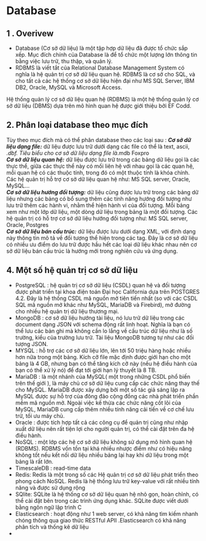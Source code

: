 # Database

## 1 . Overivew
-  Database (Cơ sở dữ liệu) là một tập hợp dữ liệu đã được tổ chức sắp xếp. Mục đích chính của Database là để tổ chức một lượng lớn thông tin bằng việc lưu trữ, thu thập, và quản lý.
- RDBMS là viết tắt của Relational Database Management System có nghĩa là hệ quản trị cơ sỡ dữ liệu quan hệ. RDBMS là cơ sở cho SQL, và cho tất cả các hệ thống cơ sở dữ liệu hiện đại như MS SQL Server, IBM DB2, Oracle, MySQL và Microsoft Access.

Hệ thống quản lý cơ sở dữ liệu quan hệ (RDBMS) là một hệ thống quản lý cơ sở dữ liệu (DBMS) dựa trên mô hình quan hệ được giới thiệu bởi EF Codd.


## 2. Phân loại database theo mục đích
Tùy theo mục đích mà có thể phân database theo các loại sau :
_**Cơ sở dữ liệu dạng file:**_ dữ liệu được lưu trữ dưới dạng các file có thể là text, ascii, *.dbf. Tiêu biểu cho cơ sở dữ liệu dạng file là*.mdb Foxpro  
_**Cơ sở dữ liệu quan hệ:**_ dữ liệu được lưu trữ trong các bảng dữ liệu gọi là các thực thể, giữa các thực thể này có mối liên hệ với nhau gọi là các quan hệ, mỗi quan hệ có các thuộc tính, trong đó có một thuộc tính là khóa chính. Các hệ quản trị hỗ trợ cơ sở dữ liệu quan hệ như: MS SQL server, Oracle, MySQL...  
_**Cơ sở dữ liệu hướng đối tượng:**_ dữ liệu cũng được lưu trữ trong các bảng dữ liệu nhưng các bảng có bổ sung thêm các tính năng hướng đối tượng như lưu trữ thêm các hành vi, nhằm thể hiện hành vi của đối tượng. Mỗi bảng xem như một lớp dữ liệu, một dòng dữ liệu trong bảng là một đối tượng. Các hệ quản trị có hỗ trợ cơ sở dữ liệu hướng đối tượng như: MS SQL server, Oracle, Postgres  
_**Cơ sở dữ liệu bán cấu trúc:**_ dữ liệu được lưu dưới dạng XML, với định dạng này thông tin mô tả về đối tượng thể hiện trong các tag. Đây là cơ sở dữ liệu có nhiều ưu điểm do lưu trữ được hầu hết các loại dữ liệu khác nhau nên cơ sở dữ liệu bán cấu trúc là hướng mới trong nghiên cứu và ứng dụng.

## 4. Một số hệ quản trị cơ sở dữ liệu 

- PostgreSQL : hệ quản trị cơ sở dữ liệu (CSDL) quan hệ và đối tượng được phát triển tại khoa điện toán Đại học California dựa trên POSTGRES 4.2. Đây là hệ thống CSDL mã nguồn mở tiên tiến nhất (so với các CSDL SQL mã nguồn mở khác như MySQL, MariaDB và Firebird), mở đường cho nhiều hệ quản trị dữ liệu thương mại.
- MongoDB : cơ  sở dữ liệu hướng tài liệu, nó lưu trữ dữ liệu trong các document dạng JSON với schema động rất linh hoạt. Nghĩa là bạn có thể lưu các bản ghi mà không cần lo lắng về cấu trúc dữ liệu như là số trường, kiểu của trường lưu trữ. Tài liệu MongoDB tương tự như các đối tượng JSON.
- MYSQL :  hỗ trợ các cơ sở dữ liệu lớn, lên tới 50 triệu hàng hoặc nhiều hơn nữa trong một bảng. Kích cỡ file mặc định được giới hạn cho một bảng là 4 GB, nhưng bạn có thể tăng kích cỡ này (nếu hệ điều hành của bạn có thể xử lý nó) để đạt tới giới hạn lý thuyết là 8 TB.
- MariaDB :  là một nhánh của MySQL( một trong những CSDL phổ biến trên thế giới ), là máy chủ cơ sở dữ liệu cung cấp các chức năng thay thế cho MySQL. MariaDB được xây dựng bởi một số tác giả sáng lập ra MySQL được sự hỗ trợ của đông đảo cộng đồng các nhà phát triển phần mềm mã nguồn mở. Ngoài việc kế thừa các chức năng cốt lõi của MySQL, MariaDB cung cấp thêm nhiều tính năng cải tiến về cơ chế lưu trữ, tối ưu máy chủ.
- Oracle :  được tích hợp tất cả các công cụ để quản trị cũng như nhập xuất dữ liệu nên rất tiện lợi cho người quản trị, có thể cài đặt trên đa hệ điều hành.
- NoSQL :  một lớp các hệ cơ sở dữ liệu không sử dụng mô hình quan hệ (RDBMS). RDBMS vốn tồn tại khá nhiều nhược điểm như có hiệu năng không tốt nếu kết nối dữ liệu nhiều bảng lại hay khi dữ liệu trong một bảng là rất lớn.
- TimescaleDB : read-time data
- Redis: Redis là một trong số các Hệ quản trị cơ sở dữ liệu phát triển theo phong cách NoSQL. Redis là hệ thống lưu trữ key-value với rất nhiều tính năng và được sử dụng rộng 
- SQlite: SQLite là hệ thống cơ sở dữ liệu quan hệ nhỏ gọn, hoàn chỉnh, có thể cài đặt bên trong các trình ứng dụng khác. SQLite được viết dưới bằng ngôn ngữ lập trình C
- Elasticsearch :  hoạt động như 1 web server, có khả năng tìm kiếm nhanh chóng thông qua giao thức RESTful APII  .Elasticsearch có khả năng phân tích và thống kê dữ liệu
- 
